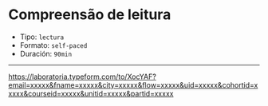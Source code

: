 # Compreensão de leitura

* Tipo: `lectura`
* Formato: `self-paced`
* Duración: `90min`

***

https://laboratoria.typeform.com/to/XocYAF?email=xxxxx&fname=xxxxx&city=xxxxx&flow=xxxxx&uid=xxxxx&cohortid=xxxxx&courseid=xxxxx&unitid=xxxxx&partid=xxxxx
